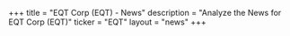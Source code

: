 +++
title = "EQT Corp (EQT) - News"
description = "Analyze the News for EQT Corp (EQT)"
ticker = "EQT"
layout = "news"
+++

